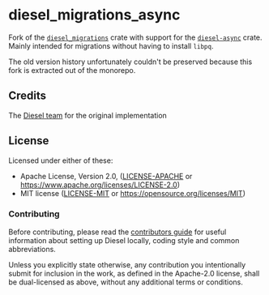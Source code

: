 # diesel_migrations_async

Fork of the [`diesel_migrations`](https://github.com/diesel-rs/diesel/tree/master/diesel_migrations) crate with support for the [`diesel-async`](https://github.com/weiznich/diesel_async) crate.  
Mainly intended for migrations without having to install `libpq`.

The old version history unfortunately couldn't be preserved because this fork is extracted out of the monorepo.

## Credits

The [Diesel team](https://github.com/diesel-rs) for the original implementation

## License

Licensed under either of these:

 * Apache License, Version 2.0, ([LICENSE-APACHE](LICENSE-APACHE) or
   https://www.apache.org/licenses/LICENSE-2.0)
 * MIT license ([LICENSE-MIT](LICENSE-MIT) or
   https://opensource.org/licenses/MIT)

### Contributing
Before contributing, please read the [contributors guide](https://github.com/diesel-rs/diesel/blob/master/CONTRIBUTING.md)
for useful information about setting up Diesel locally, coding style and common abbreviations.

Unless you explicitly state otherwise, any contribution you intentionally submit
for inclusion in the work, as defined in the Apache-2.0 license, shall be
dual-licensed as above, without any additional terms or conditions.
